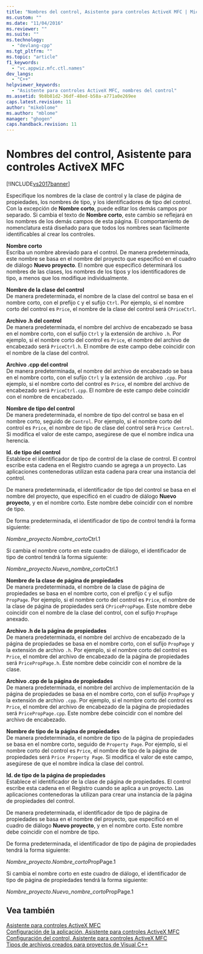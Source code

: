 ```yaml
---
title: "Nombres del control, Asistente para controles ActiveX MFC | Microsoft Docs"
ms.custom: ""
ms.date: "11/04/2016"
ms.reviewer: ""
ms.suite: ""
ms.technology: 
  - "devlang-cpp"
ms.tgt_pltfrm: ""
ms.topic: "article"
f1_keywords: 
  - "vc.appwiz.mfc.ctl.names"
dev_langs: 
  - "C++"
helpviewer_keywords: 
  - "Asistente para controles ActiveX MFC, nombres del control"
ms.assetid: 9b8b81d2-36df-48ed-b58a-a771a0e269ee
caps.latest.revision: 11
author: "mikeblome"
ms.author: "mblome"
manager: "ghogen"
caps.handback.revision: 11
---
```

# Nombres del control, Asistente para controles ActiveX MFC
[!INCLUDE[vs2017banner](../../assembler/inline/includes/vs2017banner.md)]

Especifique los nombres de la clase de control y la clase de página de propiedades, los nombres de tipo, y los identificadores de tipo del control.  Con la excepción de **Nombre corto**, puede editar los demás campos por separado.  Si cambia el texto de **Nombre corto**, este cambio se reflejará en los nombres de los demás campos de esta página.  El comportamiento de nomenclatura está diseñado para que todos los nombres sean fácilmente identificables al crear los controles.  
  
 **Nombre corto**  
 Escriba un nombre abreviado para el control.  De manera predeterminada, este nombre se basa en el nombre del proyecto que especificó en el cuadro de diálogo **Nuevo proyecto**.  El nombre que especificó determinará los nombres de las clases, los nombres de los tipos y los identificadores de tipo, a menos que los modifique individualmente.  
  
 **Nombre de la clase del control**  
 De manera predeterminada, el nombre de la clase del control se basa en el nombre corto, con el prefijo `C` y el sufijo `Ctrl`.  Por ejemplo, si el nombre corto del control es `Price`, el nombre de la clase del control será `CPriceCtrl`.  
  
 **Archivo .h del control**  
 De manera predeterminada, el nombre del archivo de encabezado se basa en el nombre corto, con el sufijo `Ctrl` y la extensión de archivo `.h`.  Por ejemplo, si el nombre corto del control es `Price`, el nombre del archivo de encabezado será `PriceCtrl.h`.  El nombre de este campo debe coincidir con el nombre de la clase del control.  
  
 **Archivo .cpp del control**  
 De manera predeterminada, el nombre del archivo de encabezado se basa en el nombre corto, con el sufijo `Ctrl` y la extensión de archivo `.cpp`.  Por ejemplo, si el nombre corto del control es `Price`, el nombre del archivo de encabezado será `PriceCtrl.cpp`.  El nombre de este campo debe coincidir con el nombre de encabezado.  
  
 **Nombre de tipo del control**  
 De manera predeterminada, el nombre de tipo del control se basa en el nombre corto, seguido de `Control`.  Por ejemplo, si el nombre corto del control es `Price`, el nombre de tipo de clase del control será `Price Control`.  Si modifica el valor de este campo, asegúrese de que el nombre indica una herencia.  
  
 **Id. de tipo del control**  
 Establece el identificador de tipo de control de la clase de control.  El control escribe esta cadena en el Registro cuando se agrega a un proyecto.  Las aplicaciones contenedoras utilizan esta cadena para crear una instancia del control.  
  
 De manera predeterminada, el identificador de tipo del control se basa en el nombre del proyecto, que especificó en el cuadro de diálogo **Nuevo proyecto**, y en el nombre corto.  Este nombre debe coincidir con el nombre de tipo.  
  
 De forma predeterminada, el identificador de tipo de control tendrá la forma siguiente:  
  
 *Nombre\_proyecto*.*Nombre\_corto*Ctrl.1  
  
 Si cambia el nombre corto en este cuadro de diálogo, el identificador de tipo de control tendrá la forma siguiente:  
  
 *Nombre\_proyecto*.*Nuevo\_nombre\_corto*Ctrl.1  
  
 **Nombre de la clase de página de propiedades**  
 De manera predeterminada, el nombre de la clase de página de propiedades se basa en el nombre corto, con el prefijo `C` y el sufijo `PropPage`.  Por ejemplo, si el nombre corto del control es `Price`, el nombre de la clase de página de propiedades será `CPricePropPage`.  Este nombre debe coincidir con el nombre de la clase del control, con el sufijo `PropPage` anexado.  
  
 **Archivo .h de la página de propiedades**  
 De manera predeterminada, el nombre del archivo de encabezado de la página de propiedades se basa en el nombre corto, con el sufijo `PropPage` y la extensión de archivo `.h`.  Por ejemplo, si el nombre corto del control es `Price`, el nombre del archivo de encabezado de la página de propiedades será `PricePropPage.h`.  Este nombre debe coincidir con el nombre de la clase.  
  
 **Archivo .cpp de la página de propiedades**  
 De manera predeterminada, el nombre del archivo de implementación de la página de propiedades se basa en el nombre corto, con el sufijo `PropPage` y la extensión de archivo `.cpp`.  Por ejemplo, si el nombre corto del control es `Price`, el nombre del archivo de encabezado de la página de propiedades será `PricePropPage.cpp`.  Este nombre debe coincidir con el nombre del archivo de encabezado.  
  
 **Nombre de tipo de la página de propiedades**  
 De manera predeterminada, el nombre de tipo de la página de propiedades se basa en el nombre corto, seguido de `Property Page`.  Por ejemplo, si el nombre corto del control es `Price`, el nombre de tipo de la página de propiedades será `Price Property Page`.  Si modifica el valor de este campo, asegúrese de que el nombre indica la clase del control.  
  
 **Id. de tipo de la página de propiedades**  
 Establece el identificador de la clase de página de propiedades.  El control escribe esta cadena en el Registro cuando se aplica a un proyecto.  Las aplicaciones contenedoras la utilizan para crear una instancia de la página de propiedades del control.  
  
 De manera predeterminada, el identificador de tipo de página de propiedades se basa en el nombre del proyecto, que especificó en el cuadro de diálogo **Nuevo proyecto**, y en el nombre corto.  Este nombre debe coincidir con el nombre de tipo.  
  
 De forma predeterminada, el identificador de tipo de página de propiedades tendrá la forma siguiente:  
  
 *Nombre\_proyecto*.*Nombre\_corto*PropPage.1  
  
 Si cambia el nombre corto en este cuadro de diálogo, el identificador de tipo de página de propiedades tendrá la forma siguiente:  
  
 *Nombre\_proyecto*.*Nuevo\_nombre\_corto*PropPage.1  
  
## Vea también  
 [Asistente para controles ActiveX MFC](../../mfc/reference/mfc-activex-control-wizard.md)   
 [Configuración de la aplicación, Asistente para controles ActiveX MFC](../../mfc/reference/application-settings-mfc-activex-control-wizard.md)   
 [Configuración del control, Asistente para controles ActiveX MFC](../../mfc/reference/control-settings-mfc-activex-control-wizard.md)   
 [Tipos de archivos creados para proyectos de Visual C\+\+](../../ide/file-types-created-for-visual-cpp-projects.md)